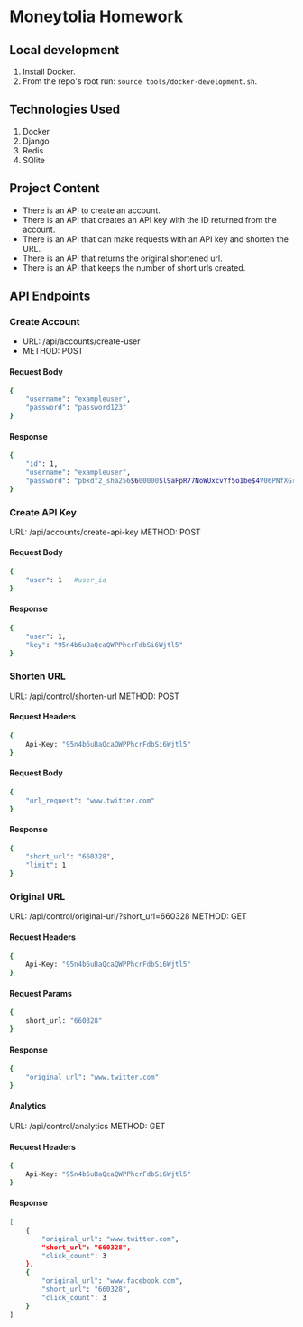 # Moneytolia Homework

## Local development
1. Install Docker.
2. From the repo's root run: `source tools/docker-development.sh`.

## Technologies Used
1. Docker
2. Django
3. Redis
4. SQlite

## Project Content
- There is an API to create an account.
- There is an API that creates an API key with the ID returned from the account.
- There is an API that can make requests with an API key and shorten the URL.
- There is an API that returns the original shortened url.
- There is an API that keeps the number of short urls created.

## API Endpoints
### Create Account
- URL: /api/accounts/create-user
- METHOD: POST
#### Request Body
```bash
{
    "username": "exampleuser",
    "password": "password123"
}
```
#### Response
```bash
{
    "id": 1,
    "username": "exampleuser",
    "password": "pbkdf2_sha256$600000$l9aFpR77NoWUxcvYf5o1be$4V06PNfXGrRFBj791XZSe04YBdk8Yc8fk7DzEwaIgWw="
}
```
### Create API Key
URL: /api/accounts/create-api-key
METHOD: POST
#### Request Body
```bash
{
    "user": 1   #user_id
}
```
#### Response
```bash
{
    "user": 1,
    "key": "95n4b6uBaQcaQWPPhcrFdbSi6Wjtl5"
}
```
### Shorten URL
URL: /api/control/shorten-url
METHOD: POST
#### Request Headers
```bash
{
    Api-Key: "95n4b6uBaQcaQWPPhcrFdbSi6Wjtl5"
}
```
#### Request Body
```bash
{
    "url_request": "www.twitter.com"
}
```
#### Response
```bash
{
    "short_url": "660328",
    "limit": 1
}
```
### Original URL
URL: /api/control/original-url/?short_url=660328
METHOD: GET
#### Request Headers
```bash
{
    Api-Key: "95n4b6uBaQcaQWPPhcrFdbSi6Wjtl5"
}
```
#### Request Params
```bash
{
    short_url: "660328"
}
```
#### Response
```bash
{
    "original_url": "www.twitter.com"
}
```
#### Analytics
URL: /api/control/analytics
METHOD: GET
#### Request Headers
```bash
{
    Api-Key: "95n4b6uBaQcaQWPPhcrFdbSi6Wjtl5"
}
```
#### Response
```bash
[
    {
        "original_url": "www.twitter.com",
        "short_url": "660328",
        "click_count": 3
    },
    {
        "original_url": "www.facebook.com",
        "short_url": "660328",
        "click_count": 3
    }
]
```